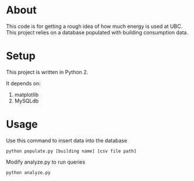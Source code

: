 # About

This code is for getting a rough idea of how much energy is used at UBC. This project relies on a database populated with building consumption data.

# Setup

This project is written in Python 2. 

It depends on:

1. matplotlib
2. MySQLdb

# Usage

Use this command to insert data into the database

```
python populate.py [building name] [csv file path]
```

Modify analyze.py to run queries
```
python analyze.py
```
